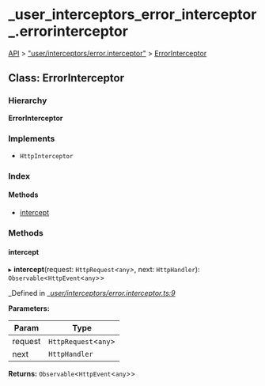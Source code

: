 # \_user\_interceptors\_error\_interceptor\_.errorinterceptor

[API](../../api-1.md) &gt; ["user/interceptors/error.interceptor"](../modules/_user_interceptors_error_interceptor_.md) &gt; [ErrorInterceptor](_user_interceptors_error_interceptor_.errorinterceptor.md)

## Class: ErrorInterceptor

### Hierarchy

**ErrorInterceptor**

### Implements

* `HttpInterceptor`

### Index

#### Methods

* [intercept](_user_interceptors_error_interceptor_.errorinterceptor.md#intercept)

### Methods

#### intercept

▸ **intercept**\(request: `HttpRequest`_&lt;_`any`_&gt;_, next: `HttpHandler`\): `Observable`&lt;`HttpEvent`&lt;`any`&gt;&gt;

_Defined in _[_user/interceptors/error.interceptor.ts:9_](https://github.com/authumn/authumn-angular/blob/93ce399/projects/authumn-angular/src/user/interceptors/error.interceptor.ts#L9)

**Parameters:**

| Param | Type |
| --- | --- |
| request | `HttpRequest`&lt;`any`&gt; |
| next | `HttpHandler` |

**Returns:** `Observable`&lt;`HttpEvent`&lt;`any`&gt;&gt;

